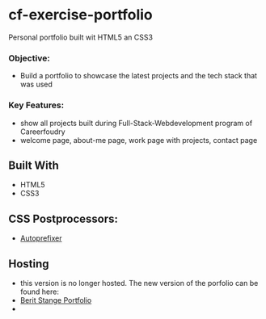 # cf-exercise-portfolio
Personal portfolio built wit HTML5 an CSS3

### Objective:
- Build a portfolio to showcase the latest projects and the tech stack that was used


### Key Features:
- show all projects built during Full-Stack-Webdevelopment program of Careerfoudry 
- welcome page, about-me page, work page with projects, contact page

## Built With
- HTML5
- CSS3

## CSS Postprocessors:
- [Autoprefixer ](https://autoprefixer.github.io/)

## Hosting
- this version is no longer hosted. The new version of the porfolio can be found here: 
- [Berit Stange Portfolio ](https://berit-stange.github.io/)
- 
